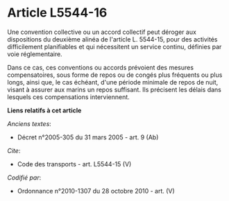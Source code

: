 # Article L5544-16

Une convention collective ou un accord collectif peut déroger aux dispositions du deuxième alinéa de l'article L. 5544-15,
pour des activités difficilement planifiables et qui nécessitent un service continu, définies par voie réglementaire. 

Dans ce cas, ces conventions ou accords prévoient des mesures compensatoires, sous forme de repos ou de congés plus fréquents
ou plus longs, ainsi que, le cas échéant, d'une période minimale de repos de nuit, visant à assurer aux marins un repos
suffisant. Ils précisent les délais dans lesquels ces compensations interviennent.

**Liens relatifs à cet article**

_Anciens textes_:

  - Décret n°2005-305 du 31 mars 2005 - art. 9 (Ab)

_Cite_:

  - Code des transports - art. L5544-15 (V)

_Codifié par_:

  - Ordonnance n°2010-1307 du 28 octobre 2010 - art. (V)
